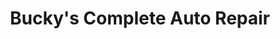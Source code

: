 ---
title: "Bucky's Complete Auto Repair"
url: /bremerton/buckys-complete-auto-repair/
shop: Autowerkstatt
---